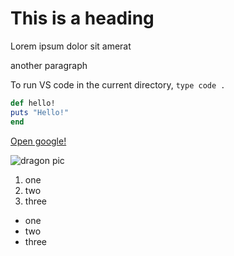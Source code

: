 # This is a heading

Lorem ipsum dolor sit amerat

another paragraph

To run VS code in the current directory, ```type code .```
```ruby
def hello!
puts "Hello!"
end
```
[Open google!](https://www.google.com/)

![dragon pic](https://www.google.com/url?sa=i&url=https%3A%2F%2Fmtg.fandom.com%2Fwiki%2FDragon&psig=AOvVaw1KgF0ba5gPDkb9LGLNyVyK&ust=1645059033327000&source=images&cd=vfe&ved=0CAsQjRxqFwoTCKjH6cyAg_YCFQAAAAAdAAAAABAD)

1. one
2. two
3. three

- one
- two 
- three
